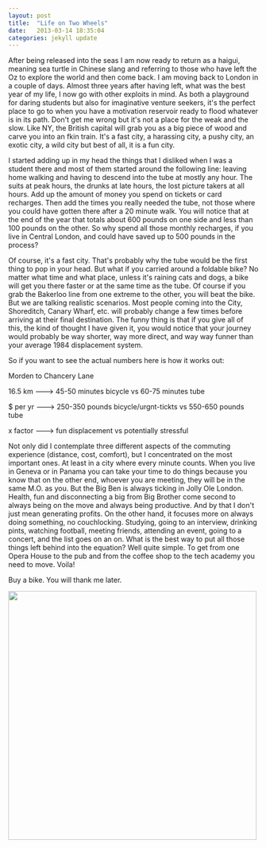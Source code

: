 ```yaml
---
layout: post
title:  "Life on Two Wheels"
date:   2013-03-14 18:35:04
categories: jekyll update
---
```

After being released into the seas I am now ready to return as a haigui, meaning sea turtle in Chinese slang and referring to those who have left the Oz to explore the world and then come back. I am moving back to London in a couple of days. Almost three years after having left, what was the best year of my life, I now go with other exploits in mind. As both a playground for daring students but also for imaginative venture seekers, it's the perfect place to go to when you have a motivation reservoir ready to flood whatever is in its path. Don't get me wrong but it's not a place for the weak and the slow. Like NY, the British capital will grab you as a big piece of wood and carve you into an fkin train. It's a fast city, a harassing city, a pushy city, an exotic city, a wild city but best of all, it is a fun city.

I started adding up in my head the things that I disliked when I was a student there and most of them started around the following line: leaving home walking and having to descend into the tube at mostly any hour. The suits at peak hours, the drunks at late hours, the lost picture takers at all hours. Add up the amount of money you spend on tickets or card recharges. Then add the times you really needed the tube, not those where you could have gotten there after a 20 minute walk. You will notice that at the end of the year that totals about 600 pounds on one side and less than 100 pounds on the other. So why spend all those monthly recharges, if you live in Central London, and could have saved up to 500 pounds in the process?

Of course, it's a fast city. That's probably why the tube would be the first thing to pop in your head. But what if you carried around a foldable bike? No matter what time and what place, unless it's raining cats and dogs, a bike will get you there faster or at the same time as the tube. Of course if you grab the Bakerloo line from one extreme to the other, you will beat the bike. But we are talking realistic scenarios. Most people coming into the City, Shoreditch, Canary Wharf, etc. will probably change a few times before arriving at their final destination. The funny thing is that if you give all of this, the kind of thought I have given it, you would notice that your journey would probably be way shorter, way more direct, and way way funner than your average 1984 displacement system.

So if you want to see the actual numbers here is how it works out:

Morden to Chancery Lane

16.5 km ---> 45-50 minutes bicycle vs 60-75 minutes tube

$ per yr ---> 250-350 pounds bicycle/urgnt-tickts vs 550-650 pounds tube

x factor ---> fun displacement vs potentially stressful

Not only did I contemplate three different aspects of the commuting experience (distance, cost, comfort), but I concentrated on the most important ones. At least in a city where every minute counts. When you live in Geneva or in Panama you can take your time to do things because you know that on the other end, whoever you are meeting, they will be in the same M.O. as you. But the Big Ben is always ticking in Jolly Ole London. Health, fun and disconnecting a big from Big Brother come second to always being on the move and always being productive. And by that I don't just mean generating profits. On the other hand, it focuses more on always doing something, no couchlocking. Studying, going to an interview, drinking pints, watching football, meeting friends, attending an event, going to a concert, and the list goes on an on. What is the best way to put all those things left behind into the equation? Well quite simple. To get from one Opera House to the pub and from the coffee shop to the tech academy you need to move. Voila!

<span id="focus">Buy a bike.</span> You will thank me later.

<img src="http://lightbulbmanifesto.files.wordpress.com/2013/03/200907074.jpg?w=580" style="height:500px; width:auto;">